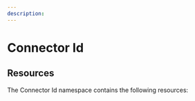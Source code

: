 ```yaml
---
description: 
---
```


# Connector Id



## Resources

The Connector Id namespace contains the following resources:

